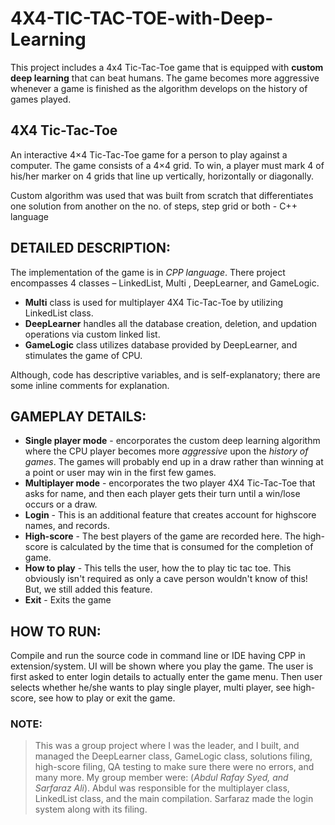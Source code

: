 # 4X4-TIC-TAC-TOE-with-Deep-Learning
This project includes a 4x4 Tic-Tac-Toe game that is equipped with **custom deep learning** that can beat humans. The game becomes more aggressive whenever a game is finished as the algorithm develops on the history of games played.

## 4X4 Tic-Tac-Toe
An interactive 4×4 Tic-Tac-Toe game for a person to play against a computer. The game consists of a 4×4 grid. To win, a player must mark 4 of his/her marker on 4 grids that line up vertically, horizontally or diagonally.

Custom algorithm was used that was built from scratch that differentiates one solution from another on the no. of steps, step grid or both - C++ language

## DETAILED DESCRIPTION:
The implementation of the game is in *CPP language*.
There project encompasses 4 classes – LinkedList, Multi , DeepLearner, and GameLogic.

  - **Multi** class is used for multiplayer 4X4 Tic-Tac-Toe by utilizing LinkedList class.
  - **DeepLearner** handles all the database creation, deletion, and updation operations via custom linked list.
  - **GameLogic** class utilizes database provided by DeepLearner, and stimulates the game of CPU.

Although, code has descriptive variables, and is self-explanatory; there are some inline comments for explanation.

## GAMEPLAY DETAILS:
  - **Single player mode** - encorporates the custom deep learning algorithm where the CPU player becomes more *aggressive* upon the *history of games*. The games will probably end up in a draw rather than winning at a point or user may win in the first few games.
  - **Multiplayer mode** - encorporates the two player 4X4 Tic-Tac-Toe that asks for name, and then each player gets their turn until a win/lose occurs or a draw.
  - **Login** - This is an additional feature that creates account for highscore names, and records.
  - **High-score** - The best players of the game are recorded here. The high-score is calculated by the time that is consumed for the completion of game.
  - **How to play** - This tells the user, how the to play tic tac toe. This obviously isn't required as only a cave person wouldn't know of this! But, we still added this feature.
  - **Exit** - Exits the game

## HOW TO RUN:
Compile and run the source code in command line or IDE having CPP in extension/system.
UI will be shown where you play the game.
The user is first asked to enter login details to actually enter the game menu.
Then user selects whether he/she wants to play single player, multi player, see high-score, see how to play or exit the game.

### NOTE:
> This was a group project where I was the leader, and I built, and managed the DeepLearner class, GameLogic class, solutions filing, high-score filing, QA testing to make sure there were no errors, and many more. My group member were: (*Abdul Rafay Syed, and Sarfaraz Ali*). Abdul was responsible for the multiplayer class,  LinkedList class, and the main compilation. Sarfaraz made the login system along with its filing.
